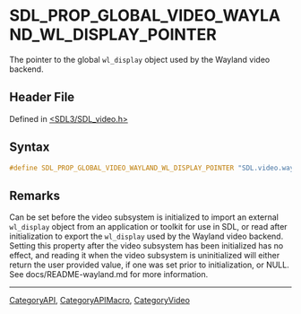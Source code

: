 # SDL_PROP_GLOBAL_VIDEO_WAYLAND_WL_DISPLAY_POINTER

The pointer to the global `wl_display` object used by the Wayland video backend.

## Header File

Defined in [<SDL3/SDL_video.h>](https://github.com/libsdl-org/SDL/blob/main/include/SDL3/SDL_video.h)

## Syntax

```c
#define SDL_PROP_GLOBAL_VIDEO_WAYLAND_WL_DISPLAY_POINTER "SDL.video.wayland.wl_display"
```

## Remarks

Can be set before the video subsystem is initialized to import an external
`wl_display` object from an application or toolkit for use in SDL, or read
after initialization to export the `wl_display` used by the Wayland video
backend. Setting this property after the video subsystem has been
initialized has no effect, and reading it when the video subsystem is
uninitialized will either return the user provided value, if one was set
prior to initialization, or NULL. See docs/README-wayland.md for more
information.





----
[CategoryAPI](CategoryAPI), [CategoryAPIMacro](CategoryAPIMacro), [CategoryVideo](CategoryVideo)

